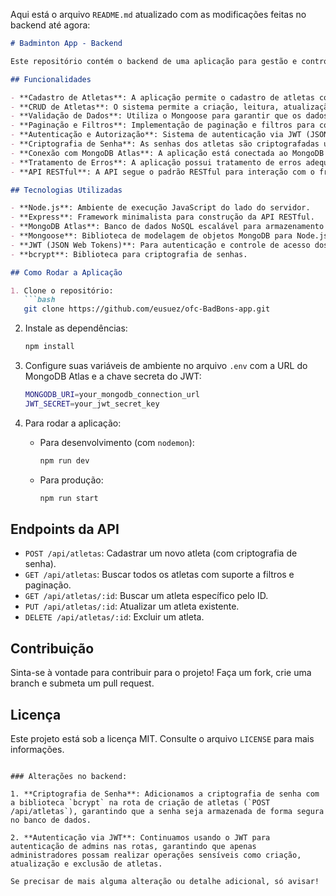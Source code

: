 Aqui está o arquivo `README.md` atualizado com as modificações feitas no backend até agora:

```markdown
# Badminton App - Backend

Este repositório contém o backend de uma aplicação para gestão e controle de atletas de badminton. O sistema foi desenvolvido utilizando Node.js, Express e MongoDB com o Mongoose para interação com o banco de dados.

## Funcionalidades

- **Cadastro de Atletas**: A aplicação permite o cadastro de atletas com dados como nome, idade, email, telefone, sexo, nível e filial.
- **CRUD de Atletas**: O sistema permite a criação, leitura, atualização e exclusão (CRUD) de atletas.
- **Validação de Dados**: Utiliza o Mongoose para garantir que os dados dos atletas sejam válidos, como verificar o tipo de dado, o formato do email, e a enumeração do nível.
- **Paginação e Filtros**: Implementação de paginação e filtros para consultas de atletas, permitindo a busca de atletas por critérios específicos e com controle de quantidade de dados retornados por página.
- **Autenticação e Autorização**: Sistema de autenticação via JWT (JSON Web Tokens), permitindo controle de acesso para admins e usuários comuns.
- **Criptografia de Senha**: As senhas dos atletas são criptografadas utilizando a biblioteca `bcrypt` antes de serem armazenadas no banco de dados.
- **Conexão com MongoDB Atlas**: A aplicação está conectada ao MongoDB Atlas, oferecendo uma solução de banco de dados escalável e segura na nuvem.
- **Tratamento de Erros**: A aplicação possui tratamento de erros adequado, respondendo com mensagens claras para facilitar a depuração.
- **API RESTful**: A API segue o padrão RESTful para interação com o frontend, oferecendo endpoints para todas as operações de CRUD.

## Tecnologias Utilizadas

- **Node.js**: Ambiente de execução JavaScript do lado do servidor.
- **Express**: Framework minimalista para construção da API RESTful.
- **MongoDB Atlas**: Banco de dados NoSQL escalável para armazenamento dos dados dos atletas.
- **Mongoose**: Biblioteca de modelagem de objetos MongoDB para Node.js, utilizada para definir os esquemas de dados e facilitar a interação com o banco de dados.
- **JWT (JSON Web Tokens)**: Para autenticação e controle de acesso dos usuários.
- **bcrypt**: Biblioteca para criptografia de senhas.

## Como Rodar a Aplicação

1. Clone o repositório:
   ```bash
   git clone https://github.com/eusuez/ofc-BadBons-app.git
   ```
   
2. Instale as dependências:
   ```bash
   npm install
   ```
   
3. Configure suas variáveis de ambiente no arquivo `.env` com a URL do MongoDB Atlas e a chave secreta do JWT:
   ```bash
   MONGODB_URI=your_mongodb_connection_url
   JWT_SECRET=your_jwt_secret_key
   ```

4. Para rodar a aplicação:
   - Para desenvolvimento (com `nodemon`):
     ```bash
     npm run dev
     ```
   - Para produção:
     ```bash
     npm run start
     ```

## Endpoints da API

- `POST /api/atletas`: Cadastrar um novo atleta (com criptografia de senha).
- `GET /api/atletas`: Buscar todos os atletas com suporte a filtros e paginação.
- `GET /api/atletas/:id`: Buscar um atleta específico pelo ID.
- `PUT /api/atletas/:id`: Atualizar um atleta existente.
- `DELETE /api/atletas/:id`: Excluir um atleta.

## Contribuição

Sinta-se à vontade para contribuir para o projeto! Faça um fork, crie uma branch e submeta um pull request.

## Licença

Este projeto está sob a licença MIT. Consulte o arquivo `LICENSE` para mais informações.
```

### Alterações no backend:

1. **Criptografia de Senha**: Adicionamos a criptografia de senha com a biblioteca `bcrypt` na rota de criação de atletas (`POST /api/atletas`), garantindo que a senha seja armazenada de forma segura no banco de dados.

2. **Autenticação via JWT**: Continuamos usando o JWT para autenticação de admins nas rotas, garantindo que apenas administradores possam realizar operações sensíveis como criação, atualização e exclusão de atletas.

Se precisar de mais alguma alteração ou detalhe adicional, só avisar!
